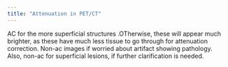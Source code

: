 ```yaml
---
title: "Attenuation in PET/CT"
---
```

AC for the more superficial structures .OTherwise, these will appear much brighter, as these have much less tissue to go through for attenuation correction. Non-ac images if worried about artifact showing pathology. Also, non-ac for superficial lesions, if further clarification is needed.

